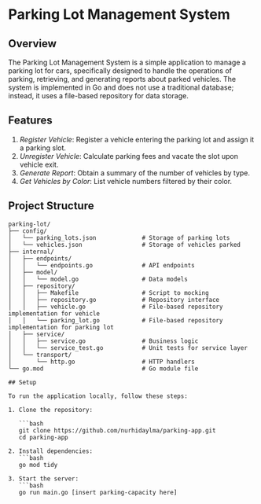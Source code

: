 # Parking Lot Management System
## Overview
The Parking Lot Management System is a simple application to manage a parking lot for cars, specifically designed to handle the operations of parking, retrieving, and generating reports about parked vehicles. The system is implemented in Go and does not use a traditional database; instead, it uses a file-based repository for data storage.

## Features
1. *Register Vehicle*: Register a vehicle entering the parking lot and assign it a parking slot.
2. *Unregister Vehicle*: Calculate parking fees and vacate the slot upon vehicle exit.
3. *Generate Report*: Obtain a summary of the number of vehicles by type.
4. *Get Vehicles by Color*: List vehicle numbers filtered by their color.

## Project Structure
```plaintext
parking-lot/
├── config/
│   └── parking_lots.json             # Storage of parking lots
│   └── vehicles.json                 # Storage of vehicles parked
├── internal/
│   ├── endpoints/
│   │   └── endpoints.go              # API endpoints
│   ├── model/
│   │   └── model.go                  # Data models
│   ├── repository/
│   │   ├── Makefile                  # Script to mocking
│   │   ├── repository.go             # Repository interface
│   │   ├── vehicle.go                # File-based repository implementation for vehicle 
│   │   └── parking_lot.go            # File-based repository implementation for parking lot
│   ├── service/
│   │   ├── service.go                # Business logic
│   │   └── service_test.go           # Unit tests for service layer
│   └── transport/
│       └── http.go                   # HTTP handlers      
└── go.mod                            # Go module file

## Setup

To run the application locally, follow these steps:

1. Clone the repository:

   ```bash
   git clone https://github.com/nurhidaylma/parking-app.git
   cd parking-app

2. Install dependencies:
   ```bash
   go mod tidy

3. Start the server:
   ```bash
   go run main.go [insert parking-capacity here]
